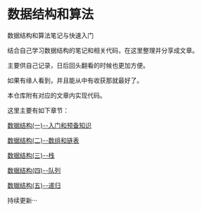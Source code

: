 # 数据结构和算法

数据结构和算法笔记与快速入门

结合自己学习数据结构的笔记和相关代码，在这里整理并分享成文章。

主要供自己记录，日后回头翻看的时候也更加方便。

如果有缘人看到，并且能从中有收获那就最好了。

本仓库附有对应的文章内实现代码。

这里主要有如下章节：

[数据结构(一)--入门和预备知识](./数据结构/数据结构(一)--入门和预备知识.md)

[数据结构(二)--数组和链表](./数据结构/数据结构(二)--数组和链表.md)

[数据结构(三)--栈](./数据结构/数据结构(三)--栈.md)

[数据结构(四)--队列](./数据结构/数据结构(四)--队列.md)

[数据结构(五)--递归](./数据结构/数据结构(五)--递归.md)

持续更新···

